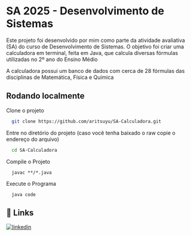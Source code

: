 # SA 2025 - Desenvolvimento de Sistemas
Este projeto foi desenvolvido por mim como parte da atividade avaliativa (SA) do curso de Desenvolvimento de Sistemas. O objetivo foi criar uma calculadora em terminal, feita em Java, que calcula diversas fórmulas utilizadas no 2º ano do Ensino Médio

A calculadora possui um banco de dados com cerca de 28 fórmulas das disciplinas de Matemática, Física e Química


## Rodando localmente

Clone o projeto

```bash
  git clone https://github.com/aritsuyu/SA-Calculadora.git
```

Entre no diretório do projeto (caso você tenha baixado o raw copie o endereço do arquivo)

```bash
  cd SA-Calculadora
```
Compile o Projeto

```
  javac **/*.java
```
Execute o Programa
```
  java code
```


## 🔗 Links
[![linkedin](https://img.shields.io/badge/linkedin-0A66C2?style=for-the-badge&logo=linkedin&logoColor=white)](https://br.linkedin.com/in/vitor-gabriel-crispim-b751382a2)

